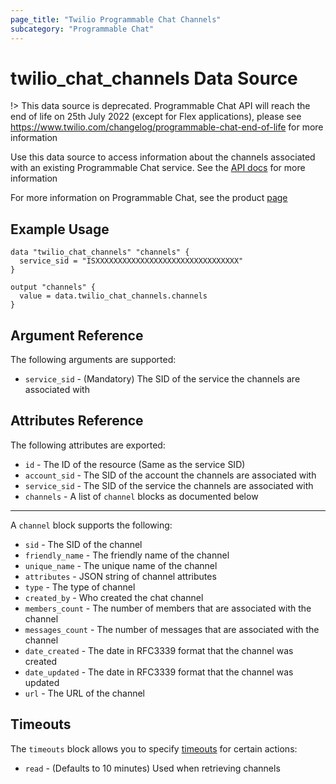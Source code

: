 ```yaml
---
page_title: "Twilio Programmable Chat Channels"
subcategory: "Programmable Chat"
---
```


# twilio_chat_channels Data Source

!> This data source is deprecated. Programmable Chat API will reach the end of life on 25th July 2022 (except for Flex applications), please see <https://www.twilio.com/changelog/programmable-chat-end-of-life> for more information

Use this data source to access information about the channels associated with an existing Programmable Chat service. See the [API docs](https://www.twilio.com/docs/chat/rest/channel-resource) for more information

For more information on Programmable Chat, see the product [page](https://www.twilio.com/chat)

## Example Usage

```hcl
data "twilio_chat_channels" "channels" {
  service_sid = "ISXXXXXXXXXXXXXXXXXXXXXXXXXXXXXXXX"
}

output "channels" {
  value = data.twilio_chat_channels.channels
}
```

## Argument Reference

The following arguments are supported:

- `service_sid` - (Mandatory) The SID of the service the channels are associated with

## Attributes Reference

The following attributes are exported:

- `id` - The ID of the resource (Same as the service SID)
- `account_sid` - The SID of the account the channels are associated with
- `service_sid` - The SID of the service the channels are associated with
- `channels` - A list of `channel` blocks as documented below

---

A `channel` block supports the following:

- `sid` - The SID of the channel
- `friendly_name` - The friendly name of the channel
- `unique_name` - The unique name of the channel
- `attributes` - JSON string of channel attributes
- `type` - The type of channel
- `created_by` - Who created the chat channel
- `members_count` - The number of members that are associated with the channel
- `messages_count` - The number of messages that are associated with the channel
- `date_created` - The date in RFC3339 format that the channel was created
- `date_updated` - The date in RFC3339 format that the channel was updated
- `url` - The URL of the channel

## Timeouts

The `timeouts` block allows you to specify [timeouts](https://www.terraform.io/docs/configuration/resources.html#timeouts) for certain actions:

- `read` - (Defaults to 10 minutes) Used when retrieving channels
